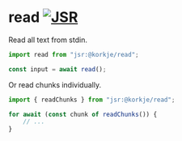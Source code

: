 # read [![JSR](https://jsr.io/badges/@korkje/read)](https://jsr.io/@korkje/read)

Read all text from stdin.

```ts
import read from "jsr:@korkje/read";

const input = await read();
```

Or read chunks individually.

```ts
import { readChunks } from "jsr:@korkje/read";

for await (const chunk of readChunks()) {
    // ...
}
```
